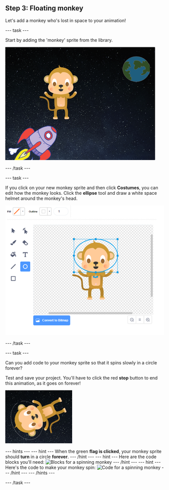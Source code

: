 ## Step 3: Floating monkey

Let's add a monkey who's lost in space to your animation!

--- task ---

Start by adding the 'monkey' sprite from the library.

 ![Adding a monkey sprite](images/space-monkey-sprite.png)

--- /task ---

--- task ---

If you click on your new monkey sprite and then click **Costumes**, you can edit how the monkey looks. Click the **ellipse** tool and draw a white space helmet around the monkey's head.

 ![Monkey space helmet](images/space-monkey-edit.png)

--- /task ---

--- task ---

Can you add code to your monkey sprite so that it spins slowly in a circle forever?

 Test and save your project. You'll have to click the red **stop** button to end this animation, as it goes on forever!

 ![Blocks for a spinning monkey](images/space-spin-test.png)

--- hints ---
--- hint ---
When the green __flag is clicked__, your monkey sprite should __turn__ in a circle __forever__.
--- /hint ---
--- hint ---
Here are the code blocks you'll need:
![Blocks for a spinning monkey](images/space-spin-blocks.png)
--- /hint ---
--- hint ---
Here's the code to make your monkey spin:
![Code for a spinning monkey](images/space-spin-code.png)
--- /hint ---
--- /hints ---

--- /task ---
